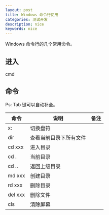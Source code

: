 ```yaml
---
layout: post
title: Windows 命令行使用
categories: 测试开发
description: nice
keywords: nice
---
```


Windows 命令行的几个常用命令。

## 进入

cmd

## 命令

Ps: Tab 键可以自动补全。

|命令 |说明 |备注 |
|--	|--	|--	|
|x:         |切换盘符| |
|dir        |查看当前目录下所有文件| |
|cd xxx     |进入目录| |
|cd .       |当前目录| |
|cd ..      |返回上级目录| |
|md xxx     |创建目录| |
|rd xxx     |删除目录| |
|del xxx    |删除文件| |
|cls        |清除屏幕| |
